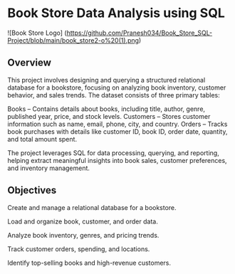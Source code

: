 # Book Store Data Analysis using SQL

![Book Store Logo] (https://github.com/Pranesh034/Book_Store_SQL-Project/blob/main/book_store2-o%20(1).png)


## Overview
This project involves designing and querying a structured relational database for a bookstore, focusing on analyzing book inventory, customer behavior, and sales trends. The dataset consists of three primary tables:

Books – Contains details about books, including title, author, genre, published year, price, and stock levels.
Customers – Stores customer information such as name, email, phone, city, and country.
Orders – Tracks book purchases with details like customer ID, book ID, order date, quantity, and total amount spent.

The project leverages SQL for data processing, querying, and reporting, helping extract meaningful insights into book sales, customer preferences, and inventory management.



## Objectives
Create and manage a relational database for a bookstore.

Load and organize book, customer, and order data.

Analyze book inventory, genres, and pricing trends.

Track customer orders, spending, and locations.

Identify top-selling books and high-revenue customers.
